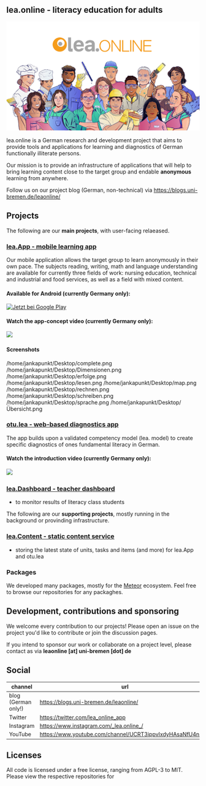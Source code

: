 ## lea.online - literacy education for adults

![lea.online logo, cc-by-nc University of Bremen](../assets/images/logo-persons-1110x624.png)

<!--

**Here are some ideas to get you started:**

🙋‍♀️ A short introduction - what is your organization all about?
🌈 Contribution guidelines - how can the community get involved?
👩‍💻 Useful resources - where can the community find your docs? Is there anything else the community should know?
🍿 Fun facts - what does your team eat for breakfast?
🧙 Remember, you can do mighty things with the power of [Markdown](https://docs.github.com/github/writing-on-github/getting-started-with-writing-and-formatting-on-github/basic-writing-and-formatting-syntax)
-->

lea.online is a German research and development project that aims to provide tools and applications for learning and diagnostics of German functionally illiterate persons.

Our mission is to provide an infrastructure of applications that will help to bring learning content close to the target group and endable **anonymous** learning from anywhere.

Follow us on our project blog (German, non-technical) via https://blogs.uni-bremen.de/leaonline/

## Projects

The following are our **main projects**, with user-facing relaeased.

### [lea.App - mobile learning app](https://github.com/leaonline/leaonline-app)

Our mobile application allows the target group to learn anonymously in their own
pace. The subjects reading, writing, math and language understanding are available for
currently three fields of work: nursing education, technical and industrial and food services,
as well as a field with mixed content. 

#### Available for Android (currently Germany only):

<a href='https://play.google.com/store/apps/details?id=com.testCompany.leaonline&pli=1&pcampaignid=pcampaignidMKT-Other-global-all-co-prtnr-py-PartBadge-Mar2515-1'>
    <img alt='Jetzt bei Google Play' src='https://play.google.com/intl/en_us/badges/static/images/badges/de_badge_web_generic.png' height="120"/>
</a>

#### Watch the app-concept video (currently Germany only):

<a href="https://player.vimeo.com/video/665303123?h=87bef22a04&dnt=1&app_id=122963">
  <img src="https://i.vimeocdn.com/video/1346642693-9a994b87735ebfc3d6d6286607445432848f3fcf3e0490fb5d030b9c66707ae0-d_640" height="320" />
</a>

#### Screenshots

/home/jankapunkt/Desktop/complete.png
/home/jankapunkt/Desktop/Dimensionen.png
/home/jankapunkt/Desktop/erfolge.png
/home/jankapunkt/Desktop/lesen.png
/home/jankapunkt/Desktop/map.png
/home/jankapunkt/Desktop/rechnen.png
/home/jankapunkt/Desktop/schreiben.png
/home/jankapunkt/Desktop/sprache.png
/home/jankapunkt/Desktop/Übersicht.png

### [otu.lea - web-based diagnostics app](https://github.com/leaonline/leaonline-otulea)

The app builds upon a validated competency model (lea. model) to create specific 
diagnostics of ones fundamental literacy in German.

#### Watch the introduction video (currently Germany only):

<a href="https://player.vimeo.com/video/665282733?h=c0d781c8d5&dnt=1&app_id=122963">
  <img src="https://i.vimeocdn.com/video/1346662089-d9d441b250393331c68c6108c4bed52976ca23a37cd703a1c9d95e0c1eea376e-d_640" height="320">
</a>

### [lea.Dashboard - teacher dashboard](https://github.com/leaonline/leaonline-teacher)

- to monitor results of literacy class students

The following are our **supporting projects**, mostly running in the background or provinding infrastructure.

### [lea.Content - static content service](https://github.com/leaonline/leaonline-content)

- storing the latest state of units, tasks and items (and more) for lea.App and otu.lea

### Packages

We developed many packages, mostly for the [Meteor](https://meteor.com) ecosystem.
Feel free to browse our repositories for any packaghes.

## Development, contributions and sponsoring

We welcome every contribution to our projects!
Please open an issue on the project you'd like to contribute or
join the discussion pages.

If you intend to sponsor our work or collaborate on a project level, please
contact as via **leaonline [at] uni-bremen [dot] de**

## Social

| channel             | url                                    | short           |
|---------------------|----------------------------------------|-----------------|
| blog (German only!) | https://blogs.uni-bremen.de/leaonline/ ||
| Twitter             | https://twitter.com/lea_online_app     | @lea_online_app |
| Instagram           | https://www.instagram.com/_lea.online_/   | @\_lea.online\_ |
| YouTube             | https://www.youtube.com/channel/UCRT3ippvIxdyHAsaNfU4nJw#   |  |

## Licenses

All code is licensed under a free license, ranging from AGPL-3 to MIT. Please view the respective repositories for 


